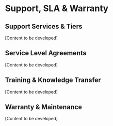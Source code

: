 # Support, SLA & Warranty

<!-- Guiding prompts - remove when drafting:
• Define support tiers, response times, and escalation procedures
• Detail service level agreements for uptime, performance, and availability
• Explain warranty coverage for platform components and services
• Address training programs, documentation, and knowledge transfer
• Include maintenance schedules, updates, and version management
• Reference support channels, ticketing systems, and communication protocols
-->

## Support Services & Tiers

[Content to be developed]

## Service Level Agreements

[Content to be developed]

## Training & Knowledge Transfer

[Content to be developed]

## Warranty & Maintenance

[Content to be developed]

<!-- Content development notes:
• Target: 350 words
• Priority: MEDIUM
• Next: Define specific SLA metrics and support processes
• Consider: 24/7 support requirements and global coverage
-->